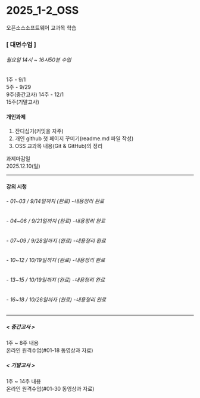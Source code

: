 # 2025_1-2_OSS
오픈소스소프트웨어 교과목 학습

### [ 대면수업 ]
###### 월요일 14시 ~ 16시50분 수업
1주 - 9/1  
5주 - 9/29  
9주(중간고사)
14주 - 12/1  
15주(기말고사)

#### 개인과제
1. 잔디심기(커밋을 자주)
2. 개인 github 첫 페이지 꾸미기(readme.md 파일 작성)
3. OSS 교과목 내용(Git & GitHub)의 정리<br>

과제마감일<br>
2025.12.10(일)
***

#### 강의 시청
###### - 01~03 / 9/14일까지 (완료) -내용정리 완료
###### - 04~06 / 9/21일까지 (완료) -내용정리 완료
###### - 07~09 / 9/28일까지 (완료) -내용정리 롼료
###### - 10~12 / 10/19일까지 (완료) -내용정리 완료
###### - 13~15 / 10/19일까지 (완료) -내용정리 완료
###### - 16~18 / 10/26일까자 (완료) -내용정리 완료
***

##### < 중간고사 >
1주 ~ 8주 내용<br>
온라인 원격수업(#01-18 동영상과 자료)

##### < 기말고사 >
1주 ~ 14주 내용<br>
온라인 원격수업(#01-30 동영상과 자료)
